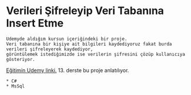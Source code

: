 # Verileri Şifreleyip Veri Tabanına Insert Etme

```
Udemyde aldığım kursun içeriğindeki bir proje. 
Veri tabanına bir kişiye ait bilgileri kaydediyoruz fakat burda verileri şifreleyerek kaydediyor, 
görüntülemek istediğimizde ise verilerin şifresini çözüp kullanıcıya gösteriyor.
```
[Eğitimin Udemy linki.](https://www.udemy.com/course/25derste25proje/) 13. derste bu proje anlatılıyor.
```
* C#
* MsSql
```


